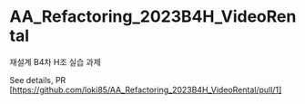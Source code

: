 # AA_Refactoring_2023B4H_VideoRental
재설계 B4차 H조 실습 과제

See details, PR [https://github.com/loki85/AA_Refactoring_2023B4H_VideoRental/pull/1]
